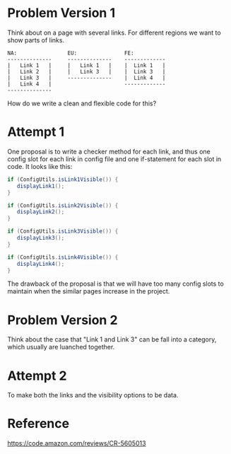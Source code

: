 # Problem Version 1
Think about on a page with several links. For different regions we want to show parts of links.
```
NA:                EU:               FE:
--------------     --------------    ------------- 
|   Link 1   |     |   Link 1   |    |  Link 1   |
|   Link 2   |     |   Link 3   |    |  Link 3   |
|   Link 3   |     --------------    |  Link 4   |
|   Link 4   |                       ------------- 
-------------- 
```

How do we write a clean and flexible code for this?

# Attempt 1
One proposal is to write a checker method for each link, and thus one config slot for each link in config file and one if-statement for each slot in code. It looks like this:
```java
if (ConfigUtils.isLink1Visible()) {
   displayLink1();
}

if (ConfigUtils.isLink2Visible()) {
   displayLink2();
}

if (ConfigUtils.isLink3Visible()) {
   displayLink3();
}

if (ConfigUtils.isLink4Visible()) {
   displayLink4();
}
```

The drawback of the proposal is that we will have too many config slots to maintain when the similar pages increase in the project. 

# Problem Version 2
Think about the case that "Link 1 and Link 3" can be fall into a category, which usually are luanched together.

# Attempt 2
To make both the links and the visibility options to be data.

# Reference
https://code.amazon.com/reviews/CR-5605013

